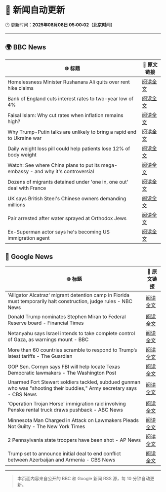 # 🧠 新闻自动更新

🕒 更新时间：**2025年08月08日 05:00:02（北京时间）**

---

## 🌍 BBC News

| 🌐 标题 | 🔗 原文链接 |
|--------|-------------|
| Homelessness Minister Rushanara Ali quits over rent hike claims | [阅读全文](https://www.bbc.com/news/articles/clyd3l2x2n8o?at_medium=RSS&at_campaign=rss) |
| Bank of England cuts interest rates to two-year low of 4% | [阅读全文](https://www.bbc.com/news/articles/c5yprwyxjlxo?at_medium=RSS&at_campaign=rss) |
| Faisal Islam: Why cut rates when inflation remains high? | [阅读全文](https://www.bbc.com/news/articles/cq6899yleg8o?at_medium=RSS&at_campaign=rss) |
| Why Trump-Putin talks are unlikely to bring a rapid end to Ukraine war | [阅读全文](https://www.bbc.com/news/articles/c14gkkzvpx8o?at_medium=RSS&at_campaign=rss) |
| Daily weight loss pill could help patients lose 12% of body weight | [阅读全文](https://www.bbc.com/news/articles/czerly4wwwyo?at_medium=RSS&at_campaign=rss) |
| Watch: See where China plans to put its mega-embassy - and why it's controversial | [阅读全文](https://www.bbc.com/news/videos/cgjy814d367o?at_medium=RSS&at_campaign=rss) |
| Dozens of migrants detained under 'one in, one out' deal with France | [阅读全文](https://www.bbc.com/news/articles/ce35v0zyzvlo?at_medium=RSS&at_campaign=rss) |
| UK says British Steel's Chinese owners demanding millions | [阅读全文](https://www.bbc.com/news/articles/crlzjx26p8yo?at_medium=RSS&at_campaign=rss) |
| Pair arrested after water sprayed at Orthodox Jews | [阅读全文](https://www.bbc.com/news/articles/c4gj6e23l0po?at_medium=RSS&at_campaign=rss) |
| Ex-Superman actor says he's becoming US immigration agent | [阅读全文](https://www.bbc.com/news/articles/c5yp8l3z0g5o?at_medium=RSS&at_campaign=rss) |

## 📰 Google News

| 🌐 标题 | 🔗 原文链接 |
|--------|-------------|
| 'Alligator Alcatraz' migrant detention camp in Florida must temporarily halt construction, judge rules - NBC News | [阅读全文](https://news.google.com/rss/articles/CBMiugFBVV95cUxNczlSRl84VXVtQ0JUTnhIVmppcU9GSWNiZ091YWVLazE1SGEwYmZpd0dNUnBPcVhJeG00Y3ZhYnFsRTZIdmxKampXM2dMOVBDMmhuM2NTaDNlaU1DbGl2d1A1NjdLMHc1Y3pweWxnZDZQWk9MYVhZQ0wwX25IYzkxSEtrS3NlM25OQ0JRN1p1dGJEeng0NlN4TjNmUWNHZ0hjTS1rQmxKOEtFRU00RzBuRGpSSnhLMnp4OGfSAVZBVV95cUxObXFZczFZMXlUTjY4VnktYXRiNTVTaHozeERHTHc3MVJFamJWZG9XNE5md3BYV1MtRHV2VTlySnJLT2NHeFcxaUFheF9BSkgxYWIzUXRaUQ?oc=5) |
| Donald Trump nominates Stephen Miran to Federal Reserve board - Financial Times | [阅读全文](https://news.google.com/rss/articles/CBMicEFVX3lxTE5felFjanljZ1RvZGZqc0toQjU1bEdqRkxKSmlXYzNwX1NTZHI2aFhpR1Q4RjJHOVI2enFYYTZ4WmVTUFhlYVFfRVM2QjFFZjFULXR6cUVHOE03VzZNbkU0YURRT1JOVFdOMEJFdV9qUG8?oc=5) |
| Netanyahu says Israel intends to take complete control of Gaza, as warnings mount - BBC | [阅读全文](https://news.google.com/rss/articles/CBMiWkFVX3lxTE1OM2dZcU42YWFkZXh3ZC1sLXl5MVU2SFJRbi03TTJTSU9lY0VodXNNMUNqQmpvaFhNLVFxcEp0ZEdDdmxTUzJWanlnSXAzcmJyNUFMSVhRTHBzUdIBX0FVX3lxTE5sbG1wNUFWY1h3MEhjcDdodWFVLWNoUzZFekliZ0hUSVNMTG1PdklLbHRUWVV4OTVVNXY5UW9kLWJ1OWlzS3BVbFNBQS0zUlRzN2ZXUkZKZ2NmbVVjUHNn?oc=5) |
| More than 60 countries scramble to respond to Trump’s latest tariffs - The Guardian | [阅读全文](https://news.google.com/rss/articles/CBMitgFBVV95cUxOWWVNeVRnYWU3VTlQRGM3SHQ5VGRhWmI3WjJuX1hUVUctQVZDMkc5NXhLRGJwcFRYRHk0Rzl4LUNMamljazNnYmNUU1l6bk14c2NmeFdXWTMxbTFnTUJRaGV2Um1USzBTYi1KZk9vSkJxOHhyMTBzRXRVVnJ4VDN5U0JmNXpQeUIyYmhyMmJOMDJ1bDY0Z0Z5V3NKaEY2cnRCVUZzVWNVeGd6NmFxUGRmdkdxNVBOZw?oc=5) |
| GOP Sen. Cornyn says FBI will help locate Texas Democratic lawmakers - The Washington Post | [阅读全文](https://news.google.com/rss/articles/CBMimgFBVV95cUxOc3JiTkRjaXNOLXB6Vzg4bkJ6WkFSTUJtVEJkeU0yQVFqR2NScGI1SFg5azM3ZEotdVVuekNIVFZJNDRTei1acmJBa1JFNHIzQkxOZ0d2THBVUGVPTzlGNEd2UWIzb3d3VTZMTVUwSTRiRVdVOE4wTk9LY1lVWXU0WC14Ny1TRFEtaUdyRnpNd2Z4TlFiQnFDOHJB?oc=5) |
| Unarmed Fort Stewart soldiers tackled, subdued gunman who was "shooting their buddies," Army secretary says - CBS News | [阅读全文](https://news.google.com/rss/articles/CBMiiwFBVV95cUxQSndoaWc3X29JUW84OFVXR1RGZ0diY3ZhQnlGLS1EUmdqTnpLVHVpZFc1aEluamFHZmwwSHE5RTdJVk9qNFBqQWhQR2dsZzk4MnFzbldCa1g0VXR4bDF5ejg5ZHdBMWRnTVVMc1VBbzFUS3VLdHQyUnZXQWJXSFVkT1hIYlVIbXIwZm5V0gGQAUFVX3lxTE9JTHRKTlJjLUxLMzZvUjRacVFkVWtqVW5KdjI2MUhYZ1lYNlBfMmhfbDBqdUhtdjh0dmV3Qk80dW9vU2lpSkU4bGl5QV9uelRrZ0JSUE44VHBXM05SMmU3S25kWlVfR2tKX3FVZDZWTnV4Sl9VRVJzS21RU1dEbG4tTy1jb2FORnE5OHc1TnhGTg?oc=5) |
| 'Operation Trojan Horse' immigration raid involving Penske rental truck draws pushback - ABC News | [阅读全文](https://news.google.com/rss/articles/CBMipgFBVV95cUxQUUlyeWJsMnBrWXFRdS1jcWJGTUJhVDZHMU9pTWhMdjFXT1laLTVHTElYNHVXQ3Z3ZEYxZ2pYTl92Z2ZJelh2SEN0a04wUUd2bGRUWC02WUhseTl4a3FVcXFJVEFScVloS0lzdy13ZGtkZnhxS3U1NzVOTUhzcWNEd0pzZEc4YmlMY0RjU0ZmS3B6ZEduNnFkYS1WYW50NllNSFEzeXJn0gGrAUFVX3lxTFBvQ0Jhb0szZWtyUHM5c1pCOWlUalJNaHJpNDZXM19mejFzN0VOanpKMUVPQnVGeThTTU9VOFotQTUxSWpfUTAtUm9KVWhoNnphNkJaQnYwMVd0OWNFdXEtMk1jWmE3RjNwX1ZxdThTR2prWGRoemNhR1JEaEdHSW9XNUs1S0JscFNkTlUxNTJTMGVlbHpicFZsNzJGZnZkZDU1QWNRMkpJM3dMTQ?oc=5) |
| Minnesota Man Charged in Attack on Lawmakers Pleads Not Guilty - The New York Times | [阅读全文](https://news.google.com/rss/articles/CBMiigFBVV95cUxNbjZMUG94QlVPdWVoMkh1WkdMMXU5bUtZWDBXRHNheGEtaEx1SkVMOVFrMXlMTW5vdE1qVFNYblEwQ3FYZFByRmo3WUVnbVdLV28yU20zMDNyekJOSjdLdHhSNjJRcGtaVUd0Z1RGZkxuTXdqcEdkMlNOYm9rU3FPcTJqa3I1czNXVXc?oc=5) |
| 2 Pennsylvania state troopers have been shot - AP News | [阅读全文](https://news.google.com/rss/articles/CBMijwFBVV95cUxPb3FwV2ViWnlzS3pESE5rN014WG5JMUx5aERFdEROd1NMcnVsUXEwWlo2NGhCRnJLZUQ3Z1R1eUNuTjhUZzBVdGlkS1NCZVUwX3cza1BySjh2UXRmQlhYOWhLOU9NbURoZVFrdVlYMUp2UDMyQldEVmRxd2xBMXdFRWZDT2xia2NrZHZUTTVPSQ?oc=5) |
| Trump set to announce initial deal to end conflict between Azerbaijan and Armenia - CBS News | [阅读全文](https://news.google.com/rss/articles/CBMia0FVX3lxTE5NQURDTE93bC1kRk9qRmZWWm4tcnFTTUlPNTcxeHpqYkRkUkdWelVZQTQ3NlgwUHNmZ1JyM3U3OEZoVFBSczVNWjBwc3NCTVY2eFlENk42MzBzN3NNVW90b0NOcEJCWWFUbC040gFwQVVfeXFMTzc1UlVwbjhFWmg1TG5aOUdpMkNnM3EyOVh0MHptdEFlYUdVc1NJamtNOGhkaGRxZHZxSWM5NjRsZ0kwV0NXSkJoQ0FUb2lKc25odDJVOWhOOTJfNHhtYzNYQmc4U0RCYmRIaU5mWThyYQ?oc=5) |

---
> 本页面内容来自公开的 BBC 和 Google 新闻 RSS 源，每 10 分钟自动更新。
